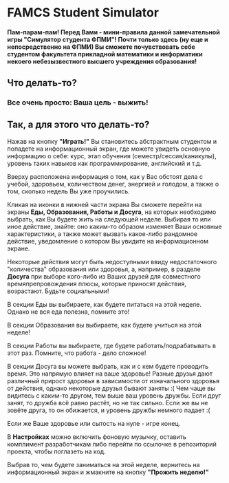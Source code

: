 <h1>
FAMCS Student Simulator
</h1>
<h4>
    <p>Пам-парам-пам! Перед Вами - мини-правила данной замечательной игры "Симулятор студента ФПМИ"!
        Почти только здесь (ну еще и непосредственно на ФПМИ) Вы сможете почувствовать себе
        студентом факультета прикладной математики и информатики некоего
        небезызвестного высшего учреждения образования! </p>
</h4>

<h2>
    </a> Что делать-то?
</h2>
<h3>
<p>Все очень просто: Ваша цель - выжить! </p>
</h3>
<h2>
    </a> Так, а для этого что делать-то?
</h2>

<p>Нажав на кнопку <b>"Играть!"</b> Вы становитесь абстрактным студентом и попадете на
    информационный экран, где можете увидеть основную информацию о себе:
    курс, этап обучения (семестр/сессия/каникулы), уровень таких навыков как программирование,
    английский и т.д. </p>

<p>Вверху расположена информация о том, как у Вас обстоят дела с учебой, здоровьем, количеством
    денег, энергией и голодом, а также о том, сколько недель Вы уже проучились.
<p>
<p> Кликая на иконки в нижней части экрана Вы сможете перейти на экраны <b>Еды, Образования, Работы и
    Досуга</b>, на которых необходимо выбрать, как Вы будете жить на следующей неделе.
    Выбирая то или иное действие, знайте: оно каким-то образом изменяет Ваши основные
    характеристики, а также может вызвать какое-либо рандомное действие, уведомление о
    котором Вы увидите на информационном экране.
</p>

<p>Некоторые действия могут быть недоступными ввиду недостаточного "количества" образования или
    здоровья, а, например, в разделе <b>Досуга</b> при выборе кого-либо из Ваших
    друзей для совместного времяпрепровождения плюсы, которые приносят действия, возрастают. Будьте
    социальными!</p>
<p>
    В секции Еды вы выбираете, как будете питаться на этой неделе.
    Однако не вся еда полезна, помните это!
</p>

<p>
    В секции Образования вы выбираете, как будете учиться на этой неделе!
</p>

<p>
    В секции Работы вы выбираете, где будете работать/подрабатывать в этот раз. Помните, что работа
    - дело сложное!
</p>

<p>
    В секции Досуга вы можете выбрать, как и с кем будете проводить время.
    Это напрямую влияет на ваше здоровье! Разные друзья дают различный прирост здоровья в зависимости
    от изначального здоровья от действия, однако некоторые друзья бывают заняты :(
    Чем чаще вы видитесь с каким-то другом, тем выше ваш уровень дружбы. Если друг занят, то
    дружба всё равно растёт, но не так сильно. Если же вы не зовёте друга, то он обижается, и уровень
    дружбы немного падает :(
</p>

<p>Если же Ваше здоровье или сытость на нуле - игре конец.
</p>

<p> В <b>Настройках</b> можно включить фоновую музычку, оставить комплимент разработчикам либо
    перейти по ссылочке в репозиторий проекта, чтобы поглазеть на код.
</p>

<p>
    Выбрав то, чем будете заниматься на этой неделе, вернитесь на информационный экран и жмакните на
    кнопку <b>"Прожить неделю!" </b>
</p>


